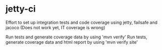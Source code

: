 jetty-ci
========

Effort to set up integration tests and code coverage using jetty, failsafe and jacoco
(Does not work yet, IT coverage is wrong)

Run tests and generate coverage data by using 'mvn verify'
Run tests, generate coverage data and html report by using 'mvn verify site'
